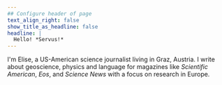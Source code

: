 ```yaml
---
## Configure header of page
text_align_right: false
show_title_as_headline: false
headline: |
  Hello! *Servus!*
---
```

<!-- this is a subheadline -->
I'm Elise, a US-American science journalist living in Graz, Austria. I write about geoscience, physics and language for magazines like *Scientific American*, *Eos*, and *Science News* with a focus on research in Europe.